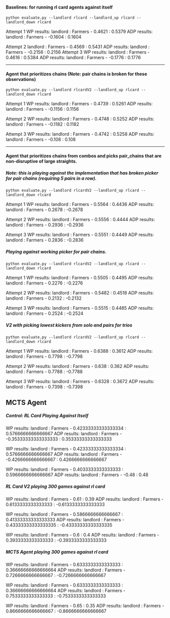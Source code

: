 #### Baselines: for running rl card agents against itself
```python evaluate.py --landlord rlcard --landlord_up rlcard --landlord_down rlcard```

Attempt 1
WP results:
landlord : Farmers - 0.4621 : 0.5379
ADP results:
landlord : Farmers - -0.1604 : 0.1604

Attempt 2
landlord : Farmers - 0.4569 : 0.5431
ADP results:
landlord : Farmers - -0.2156 : 0.2156
Attempt 3
WP results:
landlord : Farmers - 0.4616 : 0.5384
ADP results:
landlord : Farmers - -0.1776 : 0.1776

---

#### Agent that prioritizes chains (Note: pair chains is broken for these observations)
```python evaluate.py --landlord rlcardV2 --landlord_up rlcard --landlord_down rlcard```

Attempt 1
WP results:
landlord : Farmers - 0.4739 : 0.5261
ADP results:
landlord : Farmers - -0.1156 : 0.1156

Attempt 2
WP results:
landlord : Farmers - 0.4748 : 0.5252
ADP results:
landlord : Farmers - -0.1182 : 0.1182


Attempt 3
WP results:
landlord : Farmers - 0.4742 : 0.5258
ADP results:
landlord : Farmers - -0.108 : 0.108

---

#### Agent that prioritizes chains from combos and picks pair_chains that are non-disruptive of large straights.
##### Note: this is playing against the implementation that has broken picker for pair chains (requiring 5 pairs in a row).

```python evaluate.py --landlord rlcardV2 --landlord_up rlcard --landlord_down rlcard```

Attempt 1
WP results:
landlord : Farmers - 0.5564 : 0.4436
ADP results:
landlord : Farmers - 0.2678 : -0.2678

Attempt 2
WP results:
landlord : Farmers - 0.5556 : 0.4444
ADP results:
landlord : Farmers - 0.2936 : -0.2936

Attempt 3
WP results:
landlord : Farmers - 0.5551 : 0.4449
ADP results:
landlord : Farmers - 0.2836 : -0.2836

##### Playing against working picker for pair chains.

```python evaluate.py --landlord rlcardV2 --landlord_up rlcard --landlord_down rlcard```

Attempt 1
WP results:
landlord : Farmers - 0.5505 : 0.4495
ADP results:
landlord : Farmers - 0.2276 : -0.2276

Attempt 2
WP results:
landlord : Farmers - 0.5482 : 0.4518
ADP results:
landlord : Farmers - 0.2132 : -0.2132

Attempt 3
WP results:
landlord : Farmers - 0.5515 : 0.4485
ADP results:
landlord : Farmers - 0.2524 : -0.2524

##### V2 with picking lowest kickers from solo and pairs for trios

```python evaluate.py --landlord rlcardV2 --landlord_up rlcard --landlord_down rlcard```

Attempt 1
WP results:
landlord : Farmers - 0.6388 : 0.3612
ADP results:
landlord : Farmers - 0.7798 : -0.7798

Attempt 2
WP results:
landlord : Farmers - 0.638 : 0.362
ADP results:
landlord : Farmers - 0.7788 : -0.7788

Attempt 3
WP results:
landlord : Farmers - 0.6328 : 0.3672
ADP results:
landlord : Farmers - 0.7398 : -0.7398

## MCTS Agent
##### Control: RL Card Playing Against Itself 
WP results:
landlord : Farmers - 0.42333333333333334 : 0.5766666666666667
ADP results:
landlord : Farmers - -0.35333333333333333 : 0.35333333333333333

WP results:
landlord : Farmers - 0.42333333333333334 : 0.5766666666666667
ADP results:
landlord : Farmers - -0.4266666666666667 : 0.4266666666666667

WP results:
landlord : Farmers - 0.4033333333333333 : 0.5966666666666667
ADP results:
landlord : Farmers - -0.48 : 0.48
##### RL Card V2 playing 300 games against rl card
WP results:
landlord : Farmers - 0.61 : 0.39
ADP results:
landlord : Farmers - 0.6133333333333333 : -0.6133333333333333

WP results:
landlord : Farmers - 0.5866666666666667 : 0.41333333333333333
ADP results:
landlord : Farmers - 0.43333333333333335 : -0.43333333333333335

WP results:
landlord : Farmers - 0.6 : 0.4
ADP results:
landlord : Farmers - 0.3933333333333333 : -0.3933333333333333


##### MCTS Agent playing 300 games against rl card
WP results:
landlord : Farmers - 0.6333333333333333 : 0.36666666666666664
ADP results:
landlord : Farmers - 0.7266666666666667 : -0.7266666666666667

WP results:
landlord : Farmers - 0.6333333333333333 : 0.36666666666666664
ADP results:
landlord : Farmers - 0.7533333333333333 : -0.7533333333333333

WP results:
landlord : Farmers - 0.65 : 0.35
ADP results:
landlord : Farmers - 0.8666666666666667 : -0.8666666666666667